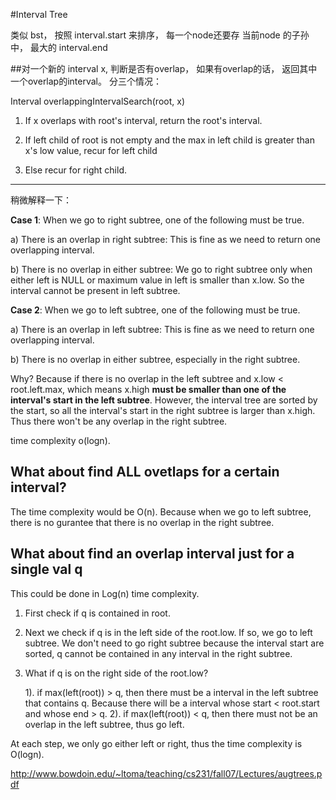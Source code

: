 #Interval Tree

类似 bst， 按照 interval.start 来排序， 每一个node还要存 当前node 的子孙中， 最大的 interval.end


##对一个新的 interval x, 判断是否有overlap， 如果有overlap的话， 返回其中一个overlap的interval。
分三个情况：

Interval overlappingIntervalSearch(root, x)

1) If x overlaps with root's interval, return the root's interval.

2) If left child of root is not empty and the max  in left child 
is greater than x's low value, recur for left child

3) Else recur for right child.


---
稍微解释一下：

**Case 1**: When we go to right subtree, one of the following must be true.

a) There is an overlap in right subtree: This is fine as we need to return one overlapping interval.

b) There is no overlap in either subtree: We go to right subtree only when either left is NULL or maximum value in left is smaller than x.low. So the interval cannot be present in left subtree.

**Case 2**: When we go to left subtree, one of the following must be true.

a) There is an overlap in left subtree: This is fine as we need to return one overlapping interval.

b) There is no overlap in either subtree, especially in the right subtree.

Why? Because if there is no overlap in the left subtree and x.low < root.left.max, which means x.high **must be smaller than one of the interval's start in the left subtree**. However, the interval tree are sorted by the start, so all the interval's start in the right subtree is larger than x.high. Thus there won't be any overlap in the right subtree.

time complexity o(logn).


## What about find ALL ovetlaps for a certain interval?
The time complexity would be O(n). Because when we go to left subtree, there is no gurantee that there is no overlap in the right subtree.


## What about find an overlap interval just for a single val q
This could be done in Log(n) time complexity.

1. First check if q is contained in root.
2. Next we check if q is in the left side of the root.low. If so, we go to left subtree. We don't need to go right subtree because the interval start are sorted, q cannot be contained in any interval in the right subtree.
3. What if q is on the right side of the root.low?

	1). if max(left(root)) > q, then there must be a interval in the left subtree that contains q. Because there will be a interval whose start < root.start and whose end > q.
	2). if max(left(root)) < q, then there must not be an overlap in the left subtree, thus go left.
	

At each step, we only go either left or right, thus the time complexity is O(logn).

http://www.bowdoin.edu/~ltoma/teaching/cs231/fall07/Lectures/augtrees.pdf 